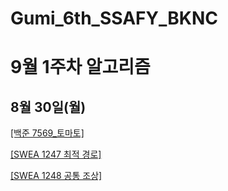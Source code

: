 # Gumi_6th_SSAFY_BKNC

# 9월 1주차 알고리즘

## 8월 30일(월)

[[백준 7569_토마토]](https://acmicpc.net/problem/7569)   
   
[[SWEA 1247 최적 경로]](https://swexpertacademy.com/main/code/problem/problemDetail.do?contestProbId=AV15OZ4qAPICFAYD&categoryId=AV15OZ4qAPICFAYD&categoryType=CODE)   
   
[[SWEA 1248 공통 조상]](https://swexpertacademy.com/main/code/problem/problemDetail.do?contestProbId=AV15PTkqAPYCFAYD&categoryId=AV15PTkqAPYCFAYD&categoryType=CODE)   
   
